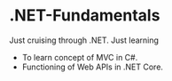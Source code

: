 # .NET-Fundamentals 
Just cruising through .NET. Just learning  
- To learn concept of MVC in C#.
- Functioning of Web APIs in .NET Core.   
